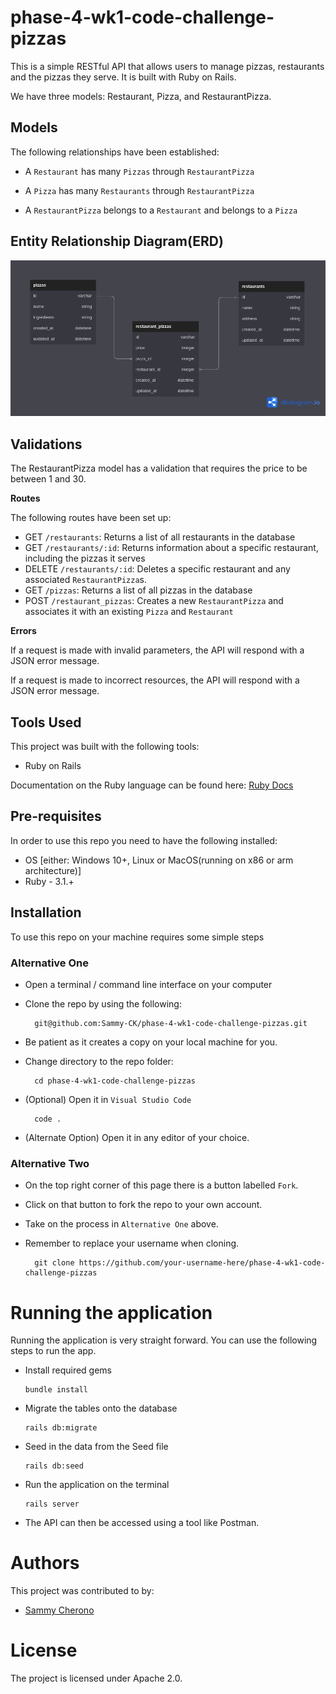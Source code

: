# phase-4-wk1-code-challenge-pizzas
This is a simple RESTful API that allows users to manage pizzas, restaurants and the pizzas they serve. It is built with Ruby on Rails.

We have three models: Restaurant, Pizza, and RestaurantPizza.

## Models

The following relationships have been established:

- A `Restaurant` has many `Pizzas` through `RestaurantPizza`

- A `Pizza` has many `Restaurants` through `RestaurantPizza`

- A `RestaurantPizza` belongs to a `Restaurant` and belongs to a `Pizza`

## Entity Relationship Diagram(ERD)
<img src="relationship.png">

## Validations

The RestaurantPizza model has a validation that requires the price to be between 1 and 30.

**Routes**

The following routes have been set up:

- GET `/restaurants`: Returns a list of all restaurants in the database
- GET `/restaurants/:id`: Returns information about a specific restaurant, including the pizzas it serves
- DELETE `/restaurants/:id`: Deletes a specific restaurant and any associated `RestaurantPizza`s.
- GET `/pizzas`: Returns a list of all pizzas in the database
- POST `/restaurant_pizzas`: Creates a new `RestaurantPizza` and associates it with an existing `Pizza` and `Restaurant`

**Errors**

If a request is made with invalid parameters, the API will respond with a JSON error message.

If a request is made to incorrect resources, the API will respond with a JSON error message.


## Tools Used
This project was built with the following tools:

- Ruby on Rails

Documentation on the Ruby language can be found here: [Ruby Docs](https://docs.ruby-lang.org/en/3.1/)

## Pre-requisites
In order to use this repo you need to have the following installed:

- OS [either: Windows 10+, Linux or MacOS(running on x86 or arm architecture)]
- Ruby - 3.1.+

## Installation

To use this repo on your machine requires some simple steps

### Alternative One

- Open a terminal / command line interface on your computer
- Clone the repo by using the following:

        git@github.com:Sammy-CK/phase-4-wk1-code-challenge-pizzas.git

- Be patient as it creates a copy on your local machine for you.
- Change directory to the repo folder:

        cd phase-4-wk1-code-challenge-pizzas

- (Optional) Open it in ``Visual Studio Code``

        code .

- (Alternate Option) Open it in any editor of your choice.

### Alternative Two

- On the top right corner of this page there is a button labelled ``Fork``.
- Click on that button to fork the repo to your own account.
- Take on the process in ``Alternative One`` above.
- Remember to replace your username when cloning.

        git clone https://github.com/your-username-here/phase-4-wk1-code-challenge-pizzas


# Running the application

Running the application is very straight forward. You can use the following steps to run the app.

-   Install required gems
        
        bundle install

-   Migrate the tables onto the database

        rails db:migrate

-   Seed in the data from the Seed file

        rails db:seed

- Run the application on the terminal

      rails server

- The API can then be accessed using a tool like Postman.



# Authors
This project was contributed to by:
- [Sammy Cherono](https://github.com/Sammy-CK/)

# License
The project is licensed under Apache 2.0. 